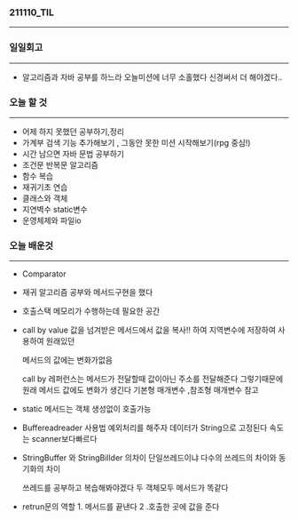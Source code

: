 ### 211110_TIL

------

### 일일회고

------

- 알고리즘과 자바 공부를 하느라 오늘미션에 너무 소홀했다 신경써서 더 해야겠다..

### 오늘 할 것

------

- 어제 하지 못했던 공부하기,정리
- 가계부 검색 기능 추가해보기 , 그동안 못한 미션 시작해보기(rpg 중심!)
- 시간 남으면 자바 문법 공부하기
- 조건문 반복문 알고리즘
- 함수 복습
- 재귀기초 연습
- 클래스와 객체
- 지연벽수 static변수
- 운영체제와 파일io

### 오늘 배운것

------

-  Comparator
-  재귀 알고리즘 공부와 메서드구현을 했다
-  호출스택 메모리가 수행하는데 필요한  공간

-  call by value 값을 넘겨받은 메서드에서 값을 복사!! 하여 지역변수에 저장하여 사용하여 원래있던

    메서드의 값에는 변화가없음

    call by 레퍼런스는 메서드가 전달할때 값이아닌 주소를 전달해준다 그렇기때문에 원래 메서드 값에도 변화가 생긴다  기본형 매개변수 ,참조형 매개변수 참고

- static 메서드는 객체 생성없이 호출가능

- Buffereadreader 사용법 예외처리를 해주자 데이터가 String으로 고정된다 속도는 scanner보다빠르다

- StringBuffer 와 StringBillder 의차이 단일쓰레드이냐 다수의 쓰레드의 차이와 동기화의 차이

  쓰레드를 공부하고 복습해봐야겠다 두 객체모두 메서드가 똑같다

- retrun문의 역할 1. 메서드를 끝낸다 2 .호출한 곳에 값을 준다

